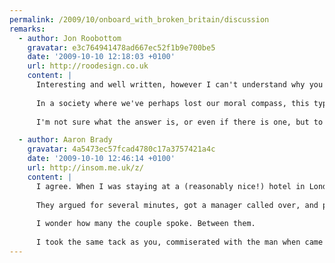 ```yaml
---
permalink: /2009/10/onboard_with_broken_britain/discussion
remarks:
  - author: Jon Roobottom
    gravatar: e3c764941478ad667ec52f1b9e700be5
    date: '2009-10-10 12:18:03 +0100'
    url: http://roodesign.co.uk
    content: |
      Interesting and well written, however I can't understand why you've taken the 'Broken Britain' stance. Is this a phenomenon restricted just to the UK? Perhaps, but I don't think so. I agree with you totally that this type of behaviour is unacceptable and systemic of too much alcohol -- but I think it's more than that.
      
      In a society where we've perhaps lost our moral compass, this type of behaviour becomes acceptable and is passed on from one generation to the next. People simply don't have the understanding that it's wrong to hurl abuse at each other. 
      
      I'm not sure what the answer is, or even if there is one, but to attribute this solely to Britain is a gross disservice to the (still) majority of it's people. Its the Sun news paper mentality: "Broken Britain", where the government is out to get us and society is breaking down at the seams. Sensationalist garbage.

  - author: Aaron Brady
    gravatar: 4a5473ec57fcad4780c17a3757421a4c
    date: '2009-10-10 12:46:14 +0100'
    url: http://insom.me.uk/z/
    content: |
      I agree. When I was staying at a (reasonably nice!) hotel in London a man and his wife tore into the person tending the bar because he didn't have appropriate notes and wanted to give them 5 x £1 coins. I can see this is inconvenient, but at the end of the day, it's tender. 
      
      They argued for several minutes, got a manager called over, and previously used talked loudly about "cheap immigrant labour". This was frustrating, watching on, because (while I have no serious problem with cheap immigrant labour, per se) the man tending bar had a badge on showing he spoke four major European languages, alongside English; it's long been the tradition in hotels to employ multilingual people, many of whom are foreign.
      
      I wonder how many the couple spoke. Between them.
      
      I took the same tack as you, commiserated with the man when came around to serve me, said I perfectly understood the delay and thanked him for serving me.
---
```

